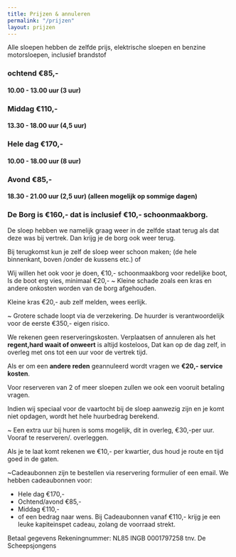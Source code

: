 ```yaml
---
title: Prijzen & annuleren
permalink: "/prijzen"
layout: prijzen
---
```


Alle sloepen hebben de zelfde prijs, elektrische sloepen en benzine motorsloepen, inclusief brandstof

### ochtend €85,-

#### 10.00 - 13.00 uur (3 uur)


### Middag €110,-

#### 13.30 - 18.00 uur (4,5 uur)

### Hele dag €170,-

#### 10.00 - 18.00 uur (8 uur)


### Avond €85,-

#### 18.30 - 21.00 uur (2,5 uur) (alleen mogelijk op sommige dagen)


### De Borg is €160,-  dat is inclusief €10,- schoonmaakborg.

De sloep hebben we namelijk graag weer in de zelfde staat terug als dat deze was bij vertrek. Dan krijg je de borg ook weer terug.

Bij terugkomst kun je zelf de sloep weer schoon maken; (de hele binnenkant, boven /onder de kussens etc.)  of

Wij willen het ook voor je doen, €10,- schoonmaakborg voor redelijke boot,
Is de boot erg vies, minimaal €20,-
~ Kleine schade zoals een kras en andere onkosten worden van de borg afgehouden.

Kleine kras €20,- aub zelf melden, wees eerlijk.

~ Grotere schade loopt via de verzekering.
De huurder is verantwoordelijk voor de eerste €350,- eigen risico.

We rekenen geen reserveringskosten. 
Verplaatsen of annuleren als het **regent,hard waait of onweert** is altijd kosteloos, Dat kan op de dag zelf, in overleg met ons tot een uur voor de vertrek tijd. 


Als er om een **andere reden** geannuleerd wordt vragen we **€20,- service kosten**.

Voor reserveren van 2 of meer sloepen zullen we ook een vooruit betaling vragen.

Indien wij speciaal voor de vaartocht bij de sloep aanwezig zijn en je komt niet opdagen, wordt het hele huurbedrag berekend.


~ Een extra uur bij huren is soms mogelijk, dit in overleg, €30,-per uur. Vooraf te reserveren/. overleggen.

Als je te laat komt rekenen we €10,- per kwartier, dus houd je route en tijd goed in de gaten.



~Cadeaubonnen zijn te bestellen via reservering formulier of een email.
We hebben cadeaubonnen voor:
- Hele dag €170,-
- Ochtend/avond €85,-
- Middag €110,-
- of een bedrag naar wens.
Bij Cadeaubonnen vanaf €110,- krijg je een leuke kapiteinspet cadeau, zolang de voorraad strekt.

Betaal gegevens 
Rekeningnummer:  NL85 INGB 0001797258
tnv. De Scheepsjongens